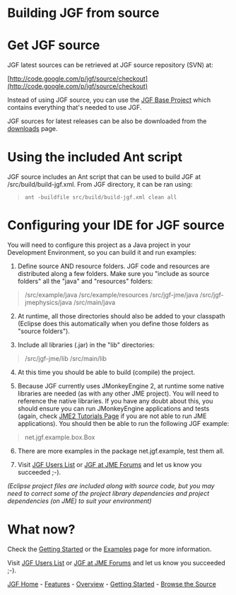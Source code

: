 # Building JGF from source #



# Get JGF source #

JGF latest sources can be retrieved at JGF source repository (SVN) at:

[http://code.google.com/p/jgf/source/checkout](http://code.google.com/p/jgf/source/checkout)

Instead of using JGF source, you can use the [JGF Base Project](DownloadingJGF.md) which contains everything that's needed to use JGF.

JGF sources for latest releases can be also be downloaded from the [downloads](http://code.google.com/p/jgf/downloads/list) page.

# Using the included Ant script #

JGF source includes an Ant script that can be used to build JGF at /src/build/build-jgf.xml. From JGF directory, it can be ran using:

> `ant -buildfile src/build/build-jgf.xml clean all`

# Configuring your IDE for JGF source #

You will need to configure this project as a Java project in your Development Environment, so you can build it and run examples:

1) Define source AND resource folders. JGF code and resources are distributed along a few folders. Make sure you "include as source folders" all the "java" and "resources" folders:

> /src/example/java
> /src/example/resources
> /src/jgf-jme/java
> /src/jgf-jmephysics/java
> /src/main/java

2) At runtime, all those directories should also be added to your classpath (Eclipse does this automatically when you define those folders as "source folders").

3) Include all libraries (.jar) in the "lib" directories:

> /src/jgf-jme/lib
> /src/main/lib

4) At this time you should be able to build (compile) the project.

5) Because JGF currently uses JMonkeyEngine 2, at runtime some native libraries are needed (as with any other JME project). You will need to reference the native libraries. If you have any doubt about this, you should ensure you can run JMonkeyEngine applications and tests (again, check [JME2 Tutorials Page](http://www.jmonkeyengine.com/wiki/doku.php?id=the_tutorials_-_jme_2) if you are not able to run JME applications). You should then be able to run the following JGF example:

> net.jgf.example.box.Box

6) There are more examples in the package net.jgf.example, test them all.

7) Visit [JGF Users List](http://groups.google.com/group/jgf-users) or [JGF at JME Forums](http://www.jmonkeyengine.com/forum/index.php?topic=9495.30) and let us know you succeeded ;-).

_(Eclipse project files are included along with source code, but you may need to correct some of the project library dependencies and project dependencies (on JME) to suit your environment)_

# What now? #

Check the [Getting Started](GettingStarted.md) or the [Examples](Examples.md) page for more information.

Visit [JGF Users List](http://groups.google.com/group/jgf-users) or [JGF at JME Forums](http://www.jmonkeyengine.com/forum/index.php?topic=9495.30) and let us know you succeeded ;-).



[JGF Home](http://code.google.com/p/jgf) - [Features](Features.md) - [Overview](Overview.md) - [Getting Started](GettingStarted.md) - [Browse the Source](http://code.google.com/p/jgf/source/browse/#svn/trunk/jgf)
